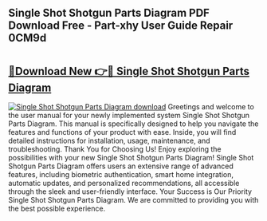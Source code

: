 ## Single Shot Shotgun Parts Diagram PDF Download Free - Part-xhy User Guide Repair 0CM9d

# <h2><a href="http://dfnlgta.blite.top/?on=Single+Shot+Shotgun+Parts+Diagram">🔗Download New 👉🔴 Single Shot Shotgun Parts Diagram</a></h2>

[![Single Shot Shotgun Parts Diagram download](https://i.imgur.com/lujVjoI.png)](http://dfnlgta.blite.top/?on=Single+Shot+Shotgun+Parts+Diagram)
Greetings and welcome to the user manual for your newly implemented system Single Shot Shotgun Parts Diagram. This manual is specifically designed to help you navigate the features and functions of your product with ease. Inside, you will find detailed instructions for installation, usage, maintenance, and troubleshooting. Thank You for Choosing Us! Enjoy exploring the possibilities with your new Single Shot Shotgun Parts Diagram! Single Shot Shotgun Parts Diagram offers users an extensive range of advanced features, including biometric authentication, smart home integration, automatic updates, and personalized recommendations, all accessible through the sleek and user-friendly interface. Your Success is Our Priority Single Shot Shotgun Parts Diagram. We are committed to providing you with the best possible experience.
